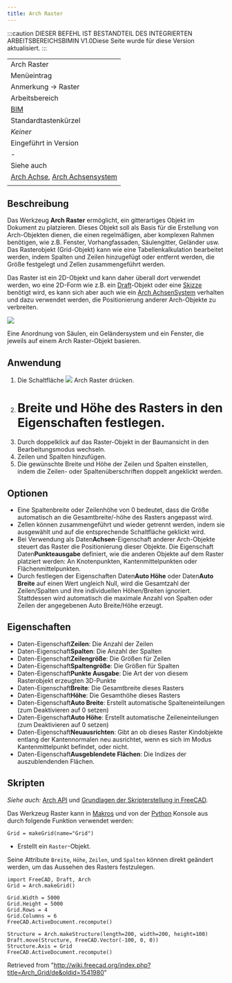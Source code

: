 ```yaml
---
title: Arch Raster
---
```

:::caution
DIESER BEFEHL IST BESTANDTEIL DES INTEGRIERTEN ARBEITSBEREICHSBIMIN V1.0Diese Seite wurde für diese Version aktualisiert.
:::

|  |
| --- |
| Arch Raster |
| Menüeintrag |
| Anmerkung → Raster |
| Arbeitsbereich |
| [BIM](/BIM_Workbench/de "BIM Workbench/de") |
| Standardtastenkürzel |
| *Keiner* |
| Eingeführt in Version |
| - |
| Siehe auch |
| [Arch Achse](/Arch_Axis/de "Arch Axis/de"), [Arch Achsensystem](/Arch_AxisSystem/de "Arch AxisSystem/de") |
|  |

## Beschreibung

Das Werkzeug **Arch Raster** ermöglicht, ein gitterartiges Objekt im Dokument zu platzieren. Dieses Objekt soll als Basis für die Erstellung von Arch-Objekten dienen, die einen regelmäßigen, aber komplexen Rahmen benötigen, wie z.B. Fenster, Vorhangfassaden, Säulengitter, Geländer usw. Das Rasterobjekt (Grid-Objekt) kann wie eine Tabellenkalkulation bearbeitet werden, indem Spalten und Zeilen hinzugefügt oder entfernt werden, die Größe festgelegt und Zellen zusammengeführt werden.

Das Raster ist ein 2D-Objekt und kann daher überall dort verwendet werden, wo eine 2D-Form wie z.B. ein [Draft](/Draft_Workbench/de "Draft Workbench/de")-Objekt oder eine [Skizze](/Sketcher_Workbench/de "Sketcher Workbench/de") benötigt wird, es kann sich aber auch wie ein [Arch AchsenSystem](/Arch_AxisSystem/de "Arch AxisSystem/de") verhalten und dazu verwendet werden, die Positionierung anderer Arch-Objekte zu verbreiten.

![](/images/Arch_Grid_example.jpg)

Eine Anordnung von Säulen, ein Geländersystem und ein Fenster, die jeweils auf einem Arch Raster-Objekt basieren.

## Anwendung

1. Die Schaltfläche ![](/images/Arch_Grid.svg) Arch Raster drücken.
2. # **Breite** und **Höhe** des Rasters in den Eigenschaften festlegen.
3. Durch doppelklick auf das Raster-Objekt in der Baumansicht in den Bearbeitungsmodus wechseln.
4. Zeilen und Spalten hinzufügen.
5. Die gewünschte Breite und Höhe der Zeilen und Spalten einstellen, indem die Zeilen- oder Spaltenüberschriften doppelt angeklickt werden.

## Optionen

* Eine Spaltenbreite oder Zeilenhöhe von 0 bedeutet, dass die Größe automatisch an die Gesamtbreite/-höhe des Rasters angepasst wird.
* Zellen können zusammengeführt und wieder getrennt werden, indem sie ausgewählt und auf die entsprechende Schaltfläche geklickt wird.
* Bei Verwendung als Daten**Achsen**-Eigenschaft anderer Arch-Objekte steuert das Raster die Positionierung dieser Objekte. Die Eigenschaft Daten**Punkteausgabe** definiert, wie die anderen Objekte auf dem Raster platziert werden: An Knotenpunkten, Kantenmittelpunkten oder Flächenmittelpunkten.
* Durch festlegen der Eigenschaften Daten**Auto Höhe** oder Daten**Auto Breite** auf einen Wert ungleich Null, wird die Gesamtzahl der Zeilen/Spalten und ihre individuellen Höhen/Breiten ignoriert. Stattdessen wird automatisch die maximale Anzahl von Spalten oder Zeilen der angegebenen Auto Breite/Höhe erzeugt.

## Eigenschaften

* Daten-Eigenschaft**Zeilen**: Die Anzahl der Zeilen
* Daten-Eigenschaft**Spalten**: Die Anzahl der Spalten
* Daten-Eigenschaft**Zeilengröße**: Die Größen für Zeilen
* Daten-Eigenschaft**Spaltengröße**: Die Größen für Spalten
* Daten-Eigenschaft**Punkte Ausgabe**: Die Art der von diesem Rasterobjekt erzeugten 3D-Punkte
* Daten-Eigenschaft**Breite**: Die Gesamtbreite dieses Rasters
* Daten-Eigenschaft**Höhe**: Die Gesamthöhe dieses Rasters
* Daten-Eigenschaft**Auto Breite**: Erstellt automatische Spalteneinteilungen (zum Deaktivieren auf 0 setzen)
* Daten-Eigenschaft**Auto Höhe**: Erstellt automatische Zeileneinteilungen (zum Deaktivieren auf 0 setzen)
* Daten-Eigenschaft**Neuausrichten**: Gibt an ob dieses Raster Kindobjekte entlang der Kantennormalen neu ausrichtet, wenn es sich im Modus Kantenmittelpunkt befindet, oder nicht.
* Daten-Eigenschaft**Ausgeblendete Flächen**: Die Indizes der auszublendenden Flächen.

## Skripten

*Siehe auch:* [Arch API](/Arch_API/de "Arch API/de") und [Grundlagen der Skripterstellung in FreeCAD](/FreeCAD_Scripting_Basics/de "FreeCAD Scripting Basics/de").

Das Werkzeug Raster kann in [Makros](/Macros/de "Macros/de") und von der [Python](/Python/de "Python/de") Konsole aus durch folgende Funktion verwendet werden:

```
Grid = makeGrid(name="Grid")

```

* Erstellt ein `Raster`-Objekt.

Seine Attribute `Breite`, `Höhe`, `Zeilen`, und `Spalten` können direkt geändert werden, um das Aussehen des Rasters festzulegen.

```
import FreeCAD, Draft, Arch
Grid = Arch.makeGrid()

Grid.Width = 5000
Grid.Height = 5000
Grid.Rows = 4
Grid.Columns = 6
FreeCAD.ActiveDocument.recompute()

Structure = Arch.makeStructure(length=200, width=200, height=100)
Draft.move(Structure, FreeCAD.Vector(-100, 0, 0))
Structure.Axis = Grid
FreeCAD.ActiveDocument.recompute()

```

Retrieved from "<http://wiki.freecad.org/index.php?title=Arch_Grid/de&oldid=1541980>"